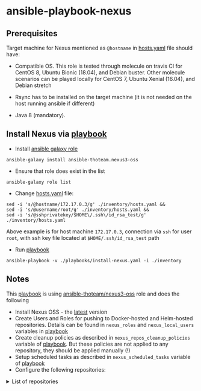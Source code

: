 # ansible-playbook-nexus


## Prerequisites

Target machine for Nexus mentioned as `@hostname` in [hosts.yaml](./inventory/hosts.yaml) file should have:

* Compatible OS. This role is tested through molecule on travis CI for CentOS 8, Ubuntu Bionic (18.04), and Debian buster. Other molecule scenarios can be played locally for CentOS 7, Ubuntu Xenial (16.04), and Debian stretch

* Rsync has to be installed on the target machine (it is not needed on the host running ansible if different)

* Java 8 (mandatory).

## Install Nexus via [playbook](./playbooks/install_nexus.yaml)

* Install [ansible galaxy role](https://github.com/ansible-ThoTeam/nexus3-oss)

```
ansible-galaxy install ansible-thoteam.nexus3-oss
```

* Ensure that role does exist in the list

```
ansible-galaxy role list
```

* Change [hosts.yaml](./inventory/hosts.yaml) file: 

```
sed -i 's/@hostname/172.17.0.3/g' ./inventory/hosts.yaml &&
sed -i 's/@username/root/g' ./inventory/hosts.yaml &&
sed -i 's/@sshprivatekey/$HOME\/.ssh\/id_rsa_test/g' ./inventory/hosts.yaml
```

Above example is for host machine `172.17.0.3`, connection via `ssh` for user `root`, with ssh key file located at `$HOME/.ssh/id_rsa_test` path

* Run [playbook](./playbooks/install_nexus.yaml)

```
ansible-playbook -v ./playbooks/install-nexus.yaml -i ./inventory
```

## Notes

This [playbook](./playbooks/install_nexus.yaml) is using [ansible-thoteam/nexus3-oss](https://galaxy.ansible.com/ansible-thoteam/nexus3-oss) role and does the following

* Install Nexus OSS - the [latest](https://help.sonatype.com/repomanager3/product-information/download#Download-DownloadtheLatestVersion) version
* Create Users and Roles for pushing to Docker-hosted and Helm-hosted repositories. Details can be found in `nexus_roles` and `nexus_local_users` variables in [playbook](./playbooks/install_nexus.yaml) 
* Create cleanup policies as described in `nexus_repos_cleanup_policies` variable of [playbook](./playbooks/install_nexus.yaml). But these policies are not applied to any repository, they should be applied manually (!)
* Setup scheduled tasks as described in `nexus_scheduled_tasks` variable of [playbook](./playbooks/install_nexus.yaml)
* Configure the following repositories:

<details>
<summary>List of repositories</summary>

## 

Conda:

```html
anaconda - proxy for https://conda.anaconda.org/anaconda/
conda-forge - proxy for https://conda.anaconda.org/conda-forge/
```

Maven:

```html
maven-central - proxy for https://repo1.maven.org/maven2/
maven-snapshots - hosted repository for custom dependencies storage
maven-releases - hosted repository for custom dependencies storage
maven-public - group repository, includes all three above repos
```

npm:
```html
npm - proxy for https://registry.npmjs.org/
npm-hosted - hosted repository for custom npm artifats storage
npm-group - group repository, includes both repos listed above
```

pip:
```html
pypi.org - proxy for https://pypi.org/
pypi-hosted - hosted repository for custom pypi artifacts
pypi-group - group repository, includes all listed above pypi repos
```

helm:
```html
oxyno-zeta.github.io_helm-charts-v2 - proxy for https://oxyno-zeta.github.io/helm-charts-v2/
argoproj.github.io_argo-helm - proxy for https://argoproj.github.io/argo-helm/
charts.bitnami.com_bitnami - proxy for https://charts.bitnami.com/bitnami
aws.github.io_eks-charts - proxy for https://aws.github.io/eks-charts
charts.crossplane.io_stable - proxy for https://charts.crossplane.io/stable
charts.bitnami.com_bitnami - proxy for https://charts.bitnami.com/bitnami
dapr.github.io_helm-charts - proxy for https://dapr.github.io/helm-charts
helm-hosted - hosted repository for custom charts
```

Docker:
```html
registry-1.docker.io - proxy for https://registry-1.docker.io which is docker hub. Http connector opened at port 8181
gcr.io - proxy for https://gcr.io.
quay.io - proxy for https://quay.io. 
ghcr.io - proxy for https://ghcr.io.
docker-hosted - hosted repository for custom images. Http connector opened at port 8182
docker-group - group repository, includes all listed above docker repos. Http connector opened at port 8183
```

Http connectors for Docker repositories can be configured by changing `nexus_docker_hosted_port`, `nexus_docker_proxy_port` and `nexus_docker_group_port` variables in [playbook](./playbooks/install_nexus.yaml)
</details>